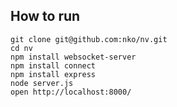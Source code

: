 ## How to run

    git clone git@github.com:nko/nv.git
    cd nv
    npm install websocket-server
    npm install connect
    npm install express
    node server.js
    open http://localhost:8000/
